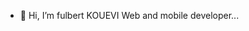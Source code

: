 - 👋 Hi, I’m fulbert KOUEVI Web and mobile developer... 

<!---
fulberdinho/financiaclub is a ✨ special ✨ repository because its `README.md` (this file) appears on your GitHub profile.
You can click the Preview link to take a look at your changes.
--->

